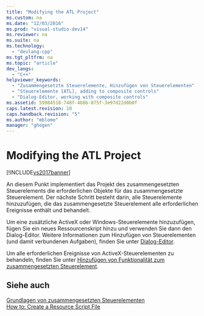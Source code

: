 ```yaml
---
title: "Modifying the ATL Project"
ms.custom: na
ms.date: "12/03/2016"
ms.prod: "visual-studio-dev14"
ms.reviewer: na
ms.suite: na
ms.technology: 
  - "devlang-cpp"
ms.tgt_pltfrm: na
ms.topic: "article"
dev_langs: 
  - "C++"
helpviewer_keywords: 
  - "Zusammengesetzte Steuerelemente, Hinzufügen von Steuerelementen"
  - "Steuerelemente [ATL], adding to composite controls"
  - "Dialog-Editor, working with composite controls"
ms.assetid: 59984518-748f-4b8b-875f-3e97d22d0b0f
caps.latest.revision: 10
caps.handback.revision: "5"
ms.author: "mblome"
manager: "ghogen"
---
```

# Modifying the ATL Project
[!INCLUDE[vs2017banner](../assembler/inline/includes/vs2017banner.md)]

An diesem Punkt implementiert das Projekt des zusammengesetzten Steuerelements die erforderlichen Objekte für das zusammengesetzte Steuerelement.  Der nächste Schritt besteht darin, alle Steuerelemente hinzuzufügen, die das zusammengesetzte Steuerelement alle erforderlichen Ereignisse enthält und behandelt.  
  
 Um eine zusätzliche ActiveX oder Windows\-Steuerelemente hinzuzufügen, fügen Sie ein neues Ressourcenskript hinzu und verwenden Sie dann den Dialog\-Editor.  Weitere Informationen zum Hinzufügen von Steuerelementen \(und damit verbundenen Aufgaben\), finden Sie unter [Dialog\-Editor](../mfc/dialog-editor.md).  
  
 Um alle erforderlichen Ereignisse von ActiveX\-Steuerelementen zu behandeln, finden Sie unter [Hinzufügen von Funktionalität zum zusammengesetzten Steuerelement](../atl/adding-functionality-to-the-composite-control.md).  
  
## Siehe auch  
 [Grundlagen von zusammengesetzten Steuerelementen](../atl/atl-composite-control-fundamentals.md)   
 [How to: Create a Resource Script File](../windows/how-to-create-a-resource-script-file.md)